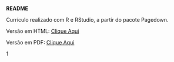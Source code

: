 **README**


Currículo realizado com R e RStudio, a partir do pacote Pagedown.


Versão em HTML: [Clique Aqui](https://wsoaresjr.github.io/curriculo/curriculo_wsoares.html)

Versão em PDF: [Clique Aqui](https://wsoaresjr.github.io/curriculo/curriculo_wsoares.pdf)




1